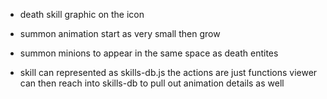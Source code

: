 * death skill graphic on the icon
* summon animation
  start as very small then grow
* summon minions to appear in the same space as death entites

* skill can represented as skills-db.js 
  the actions are just functions
  viewer can then reach into skills-db to pull out animation details as well
